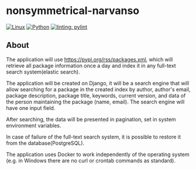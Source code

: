 # nonsymmetrical-narvanso

[![Linux](https://img.shields.io/badge/Linux-Ubuntu-orange?style=flat&logo=linux)](https://ubuntu.com/#developer)
[![Python](https://img.shields.io/badge/Python-3.9-blue?style=flat&logo=python)](https://www.python.org/downloads/release/python-396/)
[![linting: pylint](https://img.shields.io/badge/linting-pylint-yellowgreen)](https://github.com/PyCQA/pylint)

## About

The application will use https://pypi.org/rss/packages.xml, which will retrieve all package information once a day and index it in any full-text search system(elastic search).

The application will be created on Django, it will be a search engine that will allow searching for a package in the created index by author, author's email, package description, package title, keywords, current version, and data of the person maintaining the package (name, email). The search engine will have one input field.

After searching, the data will be presented in pagination, set in system environment variables.

In case of failure of the full-text search system, it is possible to restore it from the database(PostgreSQL).

The application uses Docker to work independently of the operating system (e.g. in Windows there are no curl or crontab commands as standard).
